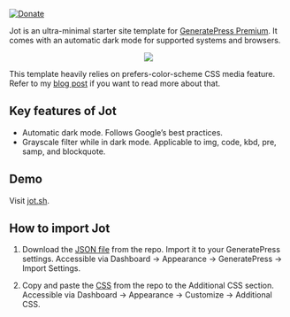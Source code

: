 [![Donate](https://img.shields.io/badge/Donate-PayPal-green.svg)](https://www.paypal.me/mighil)

Jot is an ultra-minimal starter site template for [GeneratePress Premium](https://mighil.com/recommends/generatepress/). It comes with an automatic dark mode for supported systems and browsers. 

<p align="center">
  <img src="https://res.cloudinary.com/mighil/image/upload/v1576760194/jot.gif"/>
</p>

This template heavily relies on  prefers-color-scheme CSS media feature. Refer to my [blog post](https://mighil.com/automatic-dark-mode-for-wordpress/) if you want to read more about that.

## Key features of Jot

- Automatic dark mode. Follows Google’s best practices.
- Grayscale filter while in dark mode. Applicable to img, code, kbd, pre, samp, and blockquote.

## Demo

Visit [jot.sh](https://jot.sh/). 

## How to import Jot

1. Download the [JSON file](https://github.com/mighildotcom/jot/blob/master/generate-settings-export-12-18-2019.json) from the repo. Import it to your GeneratePress settings. Accessible via Dashboard → Appearance → GeneratePress → Import Settings.

2. Copy and paste the [CSS](https://github.com/mighildotcom/jot/blob/master/additional.css) from the repo to the Additional CSS section. Accessible via Dashboard → Appearance → Customize → Additional CSS.
